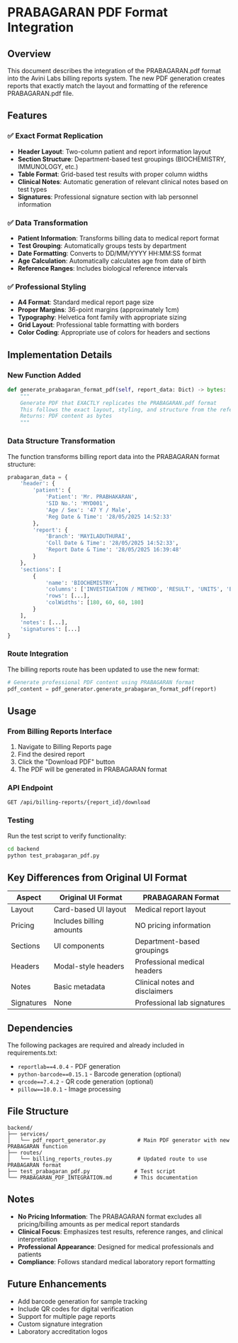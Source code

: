 # PRABAGARAN PDF Format Integration

## Overview

This document describes the integration of the PRABAGARAN.pdf format into the Avini Labs billing reports system. The new PDF generation creates reports that exactly match the layout and formatting of the reference PRABAGARAN.pdf file.

## Features

### ✅ Exact Format Replication
- **Header Layout**: Two-column patient and report information layout
- **Section Structure**: Department-based test groupings (BIOCHEMISTRY, IMMUNOLOGY, etc.)
- **Table Format**: Grid-based test results with proper column widths
- **Clinical Notes**: Automatic generation of relevant clinical notes based on test types
- **Signatures**: Professional signature section with lab personnel information

### ✅ Data Transformation
- **Patient Information**: Transforms billing data to medical report format
- **Test Grouping**: Automatically groups tests by department
- **Date Formatting**: Converts to DD/MM/YYYY HH:MM:SS format
- **Age Calculation**: Automatically calculates age from date of birth
- **Reference Ranges**: Includes biological reference intervals

### ✅ Professional Styling
- **A4 Format**: Standard medical report page size
- **Proper Margins**: 36-point margins (approximately 1cm)
- **Typography**: Helvetica font family with appropriate sizing
- **Grid Layout**: Professional table formatting with borders
- **Color Coding**: Appropriate use of colors for headers and sections

## Implementation Details

### New Function Added
```python
def generate_prabagaran_format_pdf(self, report_data: Dict) -> bytes:
    """
    Generate PDF that EXACTLY replicates the PRABAGARAN.pdf format
    This follows the exact layout, styling, and structure from the reference PDF
    Returns: PDF content as bytes
    """
```

### Data Structure Transformation
The function transforms billing report data into the PRABAGARAN format structure:

```python
prabagaran_data = {
    'header': {
        'patient': {
            'Patient': 'Mr. PRABHAKARAN',
            'SID No.': 'MYD001',
            'Age / Sex': '47 Y / Male',
            'Reg Date & Time': '28/05/2025 14:52:33'
        },
        'report': {
            'Branch': 'MAYILADUTHURAI',
            'Coll Date & Time': '28/05/2025 14:52:33',
            'Report Date & Time': '28/05/2025 16:39:48'
        }
    },
    'sections': [
        {
            'name': 'BIOCHEMISTRY',
            'columns': ['INVESTIGATION / METHOD', 'RESULT', 'UNITS', 'BIOLOGICAL REFERENCE INTERVAL'],
            'rows': [...],
            'colWidths': [180, 60, 60, 180]
        }
    ],
    'notes': [...],
    'signatures': [...]
}
```

### Route Integration
The billing reports route has been updated to use the new format:

```python
# Generate professional PDF content using PRABAGARAN format
pdf_content = pdf_generator.generate_prabagaran_format_pdf(report)
```

## Usage

### From Billing Reports Interface
1. Navigate to Billing Reports page
2. Find the desired report
3. Click the "Download PDF" button
4. The PDF will be generated in PRABAGARAN format

### API Endpoint
```
GET /api/billing-reports/{report_id}/download
```

### Testing
Run the test script to verify functionality:
```bash
cd backend
python test_prabagaran_pdf.py
```

## Key Differences from Original UI Format

| Aspect | Original UI Format | PRABAGARAN Format |
|--------|-------------------|-------------------|
| Layout | Card-based UI layout | Medical report layout |
| Pricing | Includes billing amounts | NO pricing information |
| Sections | UI components | Department-based groupings |
| Headers | Modal-style headers | Professional medical headers |
| Notes | Basic metadata | Clinical notes and disclaimers |
| Signatures | None | Professional lab signatures |

## Dependencies

The following packages are required and already included in requirements.txt:
- `reportlab==4.0.4` - PDF generation
- `python-barcode==0.15.1` - Barcode generation (optional)
- `qrcode==7.4.2` - QR code generation (optional)
- `pillow==10.0.1` - Image processing

## File Structure

```
backend/
├── services/
│   └── pdf_report_generator.py          # Main PDF generator with new PRABAGARAN function
├── routes/
│   └── billing_reports_routes.py        # Updated route to use PRABAGARAN format
├── test_prabagaran_pdf.py              # Test script
└── PRABAGARAN_PDF_INTEGRATION.md       # This documentation
```

## Notes

- **No Pricing Information**: The PRABAGARAN format excludes all pricing/billing amounts as per medical report standards
- **Clinical Focus**: Emphasizes test results, reference ranges, and clinical interpretation
- **Professional Appearance**: Designed for medical professionals and patients
- **Compliance**: Follows standard medical laboratory report formatting

## Future Enhancements

- Add barcode generation for sample tracking
- Include QR codes for digital verification
- Support for multiple page reports
- Custom signature integration
- Laboratory accreditation logos

